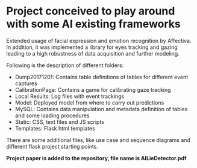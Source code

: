 # Project conceived to play around with some AI existing frameworks

Extended usage of facial expression and emotion recognition by Affectiva. 
In addition, it was implemented a library for eyes tracking and gazing leading
to a high robustness of data acquisition and further modeling.

Following is the description of different folders:

* Dump20171201: Contains table definitions of tables for different event captures
* CalibrationPage: Contains a game for calibrating gaze tracking
* Local Results: Log files with event trackings
* Model: Deployed model from where to carry out predictions
* MySQL: Contains data manipulation and metadata definition of tables and some loading procedures
* Static: CSS, text files and JS scripts
* Templates: Flask html templates

There are some additional files, like use case and sequence diagrams and different flask project starting points.

__Project paper is added to the repository, file name is AILieDetector.pdf__
